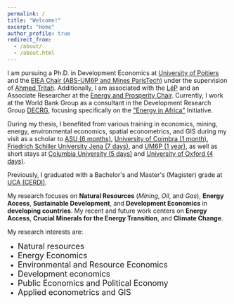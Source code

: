 ```yaml
---
permalink: /
title: "Welcome!"
excerpt: "Home"
author_profile: true
redirect_from: 
  - /about/
  - /about.html
---
```



I am pursuing a Ph.D. in Development Economics at [University of Poitiers](https://www.univ-poitiers.fr/) and the [EIEA Chair (ABS-UM6P and Mines ParisTech)](https://www.linkedin.com/company/eiea-um6p/) under the supervision of [Ahmed Tritah](https://sites.google.com/site/ahmtritah/). Additionally, I am associated with the [LéP](https://lep.labo.univ-poitiers.fr/accueil/les-membres/diouf-mboundor/) and an Associate Researcher at the [Energy and Prosperity Chair](http://www.chair-energy-prosperity.org/en/category/research-fellows-1/mboundor-diouf-en/). Currently, I work at the World Bank Group as a consultant in the Development Research Group [DECRG](https://www.worldbank.org/en/about/unit/unit-dec/research), focusing specifically on the ["Energy in Africa"](https://www.worldbank.org/en/about/unit/unit-dec/research/initiatives#7) Initiative.

During my thesis, I benefited from various training in economics, mining, energy, environmental economics, spatial econometrics, and GIS during my visit as a scholar to [ASU (6 months)](https://www.asu.edu/), [University of Coimbra (1 month)](https://www.uc.pt/en/), [Friedrich Schiller University Jena (7 days)](https://www.uni-jena.de/en), and [UM6P (1 year)](https://www.um6p.ma/), as well as short stays at [Columbia University (5 days)](https://www.columbia.edu/) and [University of Oxford (4 days)](https://www.ox.ac.uk/).

Previously, I graduated with a Bachelor's and Master's (Magister) grade at [UCA (CERDI)](https://cerdi.uca.fr/#/admin).

My research focuses on **Natural Resources** (*Mining*, *Oil*, and *Gas*), **Energy Access**, **Sustainable Development**, and **Development Economics** in **developing countries**.
My recent and future work centers on **Energy Access**, **Crucial Minerals for the Energy Transition**, and **Climate Change**.

My research interests are:
- <font size="4">Natural resources</font>
- <font size="4">Energy Economics</font>
- <font size="4">Environmental and Resource Economics</font>
- <font size="4">Development economics</font>
- <font size="4">Public Economics and Political Economy</font>
- <font size="4">Applied econometrics and GIS</font>




